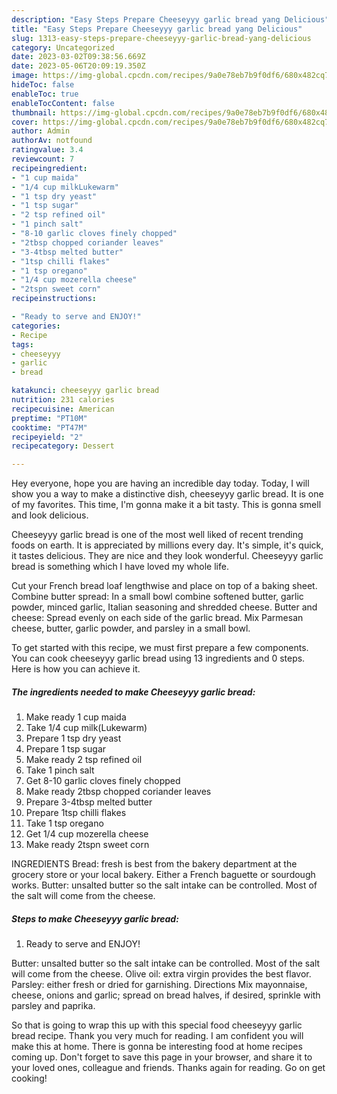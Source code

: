```yaml
---
description: "Easy Steps Prepare Cheeseyyy garlic bread yang Delicious"
title: "Easy Steps Prepare Cheeseyyy garlic bread yang Delicious"
slug: 1313-easy-steps-prepare-cheeseyyy-garlic-bread-yang-delicious
category: Uncategorized
date: 2023-03-02T09:38:56.669Z
date: 2023-05-06T20:09:19.350Z
image: https://img-global.cpcdn.com/recipes/9a0e78eb7b9f0df6/680x482cq70/cheeseyyy-garlic-bread-recipe-main-photo.jpg
hideToc: false
enableToc: true
enableTocContent: false
thumbnail: https://img-global.cpcdn.com/recipes/9a0e78eb7b9f0df6/680x482cq70/cheeseyyy-garlic-bread-recipe-main-photo.jpg
cover: https://img-global.cpcdn.com/recipes/9a0e78eb7b9f0df6/680x482cq70/cheeseyyy-garlic-bread-recipe-main-photo.jpg
author: Admin
authorAv: notfound
ratingvalue: 3.4
reviewcount: 7
recipeingredient:
- "1 cup maida"
- "1/4 cup milkLukewarm"
- "1 tsp dry yeast"
- "1 tsp sugar"
- "2 tsp refined oil"
- "1 pinch salt"
- "8-10 garlic cloves finely chopped"
- "2tbsp chopped coriander leaves"
- "3-4tbsp melted butter"
- "1tsp chilli flakes"
- "1 tsp oregano"
- "1/4 cup mozerella cheese"
- "2tspn sweet corn"
recipeinstructions:

- "Ready to serve and ENJOY!"
categories:
- Recipe
tags:
- cheeseyyy
- garlic
- bread

katakunci: cheeseyyy garlic bread 
nutrition: 231 calories
recipecuisine: American
preptime: "PT10M"
cooktime: "PT47M"
recipeyield: "2"
recipecategory: Dessert

---
```



Hey everyone, hope you are having an incredible day today. Today, I will show you a way to make a distinctive dish, cheeseyyy garlic bread. It is one of my favorites. This time, I'm gonna make it a bit tasty. This is gonna smell and look delicious.

Cheeseyyy garlic bread is one of the most well liked of recent trending foods on earth. It is appreciated by millions every day. It's simple, it's quick, it tastes delicious. They are nice and they look wonderful. Cheeseyyy garlic bread is something which I have loved my whole life.

Cut your French bread loaf lengthwise and place on top of a baking sheet. Combine butter spread: In a small bowl combine softened butter, garlic powder, minced garlic, Italian seasoning and shredded cheese. Butter and cheese: Spread evenly on each side of the garlic bread. Mix Parmesan cheese, butter, garlic powder, and parsley in a small bowl.


To get started with this recipe, we must first prepare a few components. You can cook cheeseyyy garlic bread using 13 ingredients and 0 steps. Here is how you can achieve it.

<!--inarticleads1-->

##### The ingredients needed to make Cheeseyyy garlic bread:

1. Make ready 1 cup maida
1. Take 1/4 cup milk(Lukewarm)
1. Prepare 1 tsp dry yeast
1. Prepare 1 tsp sugar
1. Make ready 2 tsp refined oil
1. Take 1 pinch salt
1. Get 8-10 garlic cloves finely chopped
1. Make ready 2tbsp chopped coriander leaves
1. Prepare 3-4tbsp melted butter
1. Prepare 1tsp chilli flakes
1. Take 1 tsp oregano
1. Get 1/4 cup mozerella cheese
1. Make ready 2tspn sweet corn


INGREDIENTS Bread: fresh is best from the bakery department at the grocery store or your local bakery. Either a French baguette or sourdough works. Butter: unsalted butter so the salt intake can be controlled. Most of the salt will come from the cheese. 

<!--inarticleads2-->

##### Steps to make Cheeseyyy garlic bread:


1. Ready to serve and ENJOY!

Butter: unsalted butter so the salt intake can be controlled. Most of the salt will come from the cheese. Olive oil: extra virgin provides the best flavor. Parsley: either fresh or dried for garnishing. Directions Mix mayonnaise, cheese, onions and garlic; spread on bread halves, if desired, sprinkle with parsley and paprika. 

So that is going to wrap this up with this special food cheeseyyy garlic bread recipe. Thank you very much for reading. I am confident you will make this at home. There is gonna be interesting food at home recipes coming up. Don't forget to save this page in your browser, and share it to your loved ones, colleague and friends. Thanks again for reading. Go on get cooking!

